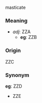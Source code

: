 masticate
### Meaning
+ _adj_: ZZA
    + __eg__: ZZB

### Origin

ZZC

### Synonym

__eg__: ZZD

+ ZZE


